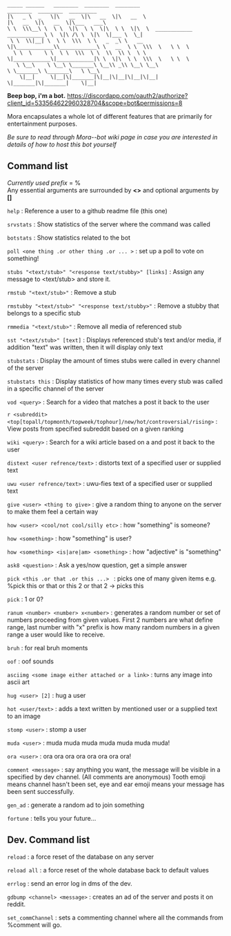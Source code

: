 ```
_____ ______   ________  ________  ________                               ________  ________  _________   
|\   _ \  _   \|\   __  \|\   __  \|\   __  \                             |\   __  \|\   __  \|\___   ___\ 
\ \  \\\__\ \  \ \  \|\  \ \  \|\  \ \  \|\  \  ____________  ____________\ \  \|\ /\ \  \|\  \|___ \  \_| 
 \ \  \\|__| \  \ \  \\\  \ \   _  _\ \   __  \|\____________\\____________\ \   __  \ \  \\\  \   \ \  \  
  \ \  \    \ \  \ \  \\\  \ \  \\  \\ \  \ \  \|____________\|____________|\ \  \|\  \ \  \\\  \   \ \  \ 
   \ \__\    \ \__\ \_______\ \__\\ _\\ \__\ \__\                            \ \_______\ \_______\   \ \__\
    \|__|     \|__|\|_______|\|__|\|__|\|__|\|__|                             \|_______|\|_______|    \|__|
 ```

**Beep bop, i'm a bot.** https://discordapp.com/oauth2/authorize?client_id=533564622960328704&scope=bot&permissions=8
   
Mora encapsulates a whole lot of different features that are primarily for entertainment purposes.
   
*Be sure to read through Mora--bot wiki page in case you are interested in details of how to host this bot yourself*

## Command list

*Currently used prefix* = %   
Any essential arguments are surrounded by **<>** and optional arguments by **[]**

`help` : Reference a user to a github readme file (this one)    
    
`srvstats` : Show statistics of the server where the command was called
    
`botstats` : Show statistics related to the bot
    
`poll <one thing .or other thing .or ... >` : set up a poll to vote on something!    
     
`stubs "<text/stub>" "<response text/stubby>" [links]` : Assign any message to <text/stub> and store it.   

`rmstub "<text/stub>"` : Remove a stub   

`rmstubby "<text/stub>" "<response text/stubby>"` : Remove a stubby that belongs to a specific stub   

`rmmedia "<text/stub>"` : Remove all media of referenced stub   
   
`sst "<text/stub>" [text]` : Displays referenced stub's text and/or media, if addition "text" was written, then it will display only text

`stubstats` : Display the amount of times stubs were called in every channel of the server

`stubstats this` : Display statistics of how many times every stub was called in a specific channel of the server    

`vod <query>` : Search for a video that matches a <query> post it back to the user  

`r <subreddit> <top[topall/topmonth/topweek/tophour]/new/hot/controversial/rising>` : View posts from specified subreddit based on a given ranking  

`wiki <query>` : Search for a wiki article based on a <query> and post it back to the user   

`distext <user refrence/text>` : distorts text of a specified user or supplied text 
    
`uwu <user refrence/text>` : uwu-fies text of a specified user or supplied text
    
`give <user> <thing to give>` : give a random thing to anyone on the server to make them feel a certain way 
     
`how <user> <cool/not cool/silly etc>` : how "something" is someone? 
    
`how <something>` : how "something" is user?
     
`how <something> <is|are|am> <something>` : how "adjective" is "something"
     
`ask8 <question>` : Ask a yes/now question, get a simple answer

`pick <this .or that .or this ...> ` : picks one of many given items e.g. %pick this or that or this 2 or that 2 -> picks this
    
`pick` : 1 or 0?
    
`ranum <number> <number> x<number>` : generates a random number or set of numbers proceeding from given values. First 2 numbers are what define range, last number with "x" prefix is how many random numbers in a given range a user would like to receive.    

`bruh` : for real bruh moments   
    
`oof` : oof sounds   
    
`asciimg <some image either attached or a link>` : turns any image into ascii art
    
`hug <user> [2]` : hug a user
   
`hot <user/text>` : adds a text written by mentioned user or a supplied text to an image
    
`stomp <user>` : stomp a user
    
`muda <user>` : muda muda muda muda muda muda muda!
    
`ora <user>` : ora ora ora ora ora ora ora ora!
    
`comment <message>` : say anything you want, the message will be visible in a specified by dev channel. (All comments are anonymous) Tooth emoji means channel hasn't been set, eye and ear emoji means your message has been sent successfully.
    
`gen_ad` : generate a random ad to join something
    
`fortune` : tells you your future...   
    
## Dev. Command list
   
`reload` : a force reset of the database on any server
    
`reload all` : a force reset of the whole database back to default values
    
`errlog` : send an error log in dms of the dev.
    
`gdbump <channel> <message>` : creates an ad of the server and posts it on reddit. 
    
`set_commChannel` : sets a commenting channel where all the commands from %comment will go. 



